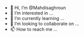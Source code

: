- 👋 Hi, I’m @Mahdisaghroun
- 👀 I’m interested in ...
- 🌱 I’m currently learning ...
- 💞️ I’m looking to collaborate on ...
- 📫 How to reach me ...


